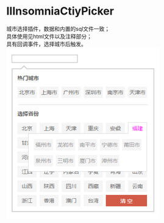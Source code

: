 # IIInsomniaCtiyPicker
城市选择插件，数据和内置的sql文件一致；<br/>
具体使用见html文件以及注释部分；<br/>
具有回调事件，选择城市后触发。<br/>
![image](https://github.com/IIInsomnia/IIInsomniaCtiyPicker/raw/master/view.png)
